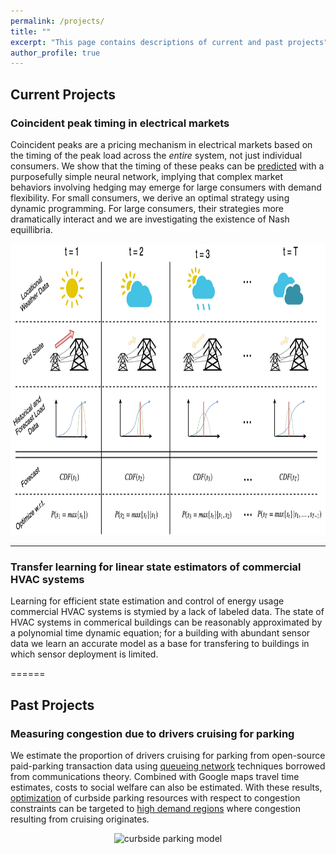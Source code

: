 ```yaml
---
permalink: /projects/
title: ""
excerpt: "This page contains descriptions of current and past projects"
author_profile: true
---
```


## Current Projects

### Coincident peak timing in electrical markets

Coincident peaks are a pricing mechanism in electrical markets based on the timing of the peak load across the _entire_ system, not just individual consumers. We show that the timing of these peaks can be [predicted](https://ieeexplore.ieee.org/abstract/document/8646654) with a purposefully simple neural network, implying that complex market behaviors involving hedging may emerge for large consumers with demand flexibility. For small consumers, we derive an optimal strategy using dynamic programming. For large consumers, their strategies more dramatically interact and we are investigating the existence of Nash equillibria.

<p align="center">
  <img width="837" height="466" src="/images/CP_diagram.png" alt="Coincident peak data model">
</p>

---
### Transfer learning for linear state estimators of commercial HVAC systems

Learning for efficient state estimation and control of energy usage commercial HVAC systems is stymied by a lack of labeled data. The state of HVAC systems in commerical buildings can be reasonably approximated by a polynomial time dynamic equation; for a building with abundant sensor data we learn an accurate model as a base for transfering to buildings in which sensor deployment is limited. 

======

## Past Projects

### Measuring congestion due to drivers cruising for parking

We estimate the proportion of drivers cruising for parking from open-source paid-parking transaction data using [queueing network](https://ieeexplore.ieee.org/abstract/document/8663628) techniques borrowed from communications theory. Combined with Google maps travel time estimates, costs to social welfare can also be estimated. With these results, [optimization](https://ieeexplore.ieee.org/abstract/document/8264412) of curbside parking resources with respect to congestion constraints can be targeted to [high demand regions](https://ieeexplore.ieee.org/abstract/document/8431681) where congestion resulting from cruising originates.

<p align="center">
  <img width="806" height="382" src="/images/blockface.png" alt="curbside parking model">
</p>
